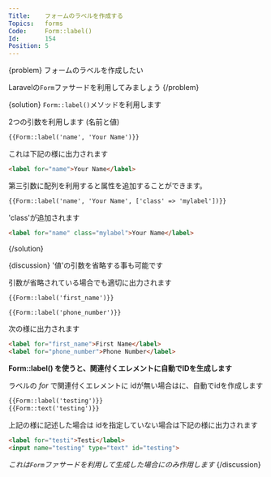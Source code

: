 ```yaml
---
Title:    フォームのラベルを作成する
Topics:   forms
Code:     Form::label()
Id:       154
Position: 5
---
```


{problem}
フォームのラベルを作成したい

Laravelの`Form`ファサードを利用してみましょう
{/problem}

{solution}
`Form::label()`メソッドを利用します

2つの引数を利用します (名前と値)

```html
{{Form::label('name', 'Your Name')}}
```

これは下記の様に出力されます

```html
<label for="name">Your Name</label>
```

第三引数に配列を利用すると属性を追加することができます。

```html
{{Form::label('name', 'Your Name', ['class' => 'mylabel'])}}
```

'class'が追加されます

```html
<label for="name" class="mylabel">Your Name</label>
```
{/solution}

{discussion}
'値'の引数を省略する事も可能です

引数が省略されている場合でも適切に出力されます

```html
{{Form::label('first_name')}}

{{Form::label('phone_number')}}
```

次の様に出力されます

```html
<label for="first_name">First Name</label>
<label for="phone_number">Phone Number</label>
```

**Form::label() を使うと、関連付くエレメントに自動でIDを生成します**

ラベルの _for_ で関連付くエレメントに idが無い場合はに、自動でidを作成します

```html
{{Form::label('testing')}}
{{Form::text('testing')}}
```

上記の様に記述した場合は
idを指定していない場合は下記の様に出力されます

```html
<label for="testi">Testi</label>
<input name="testing" type="text" id="testing">
```

_これは`Form`ファサードを利用して生成した場合にのみ作用します_
{/discussion}
